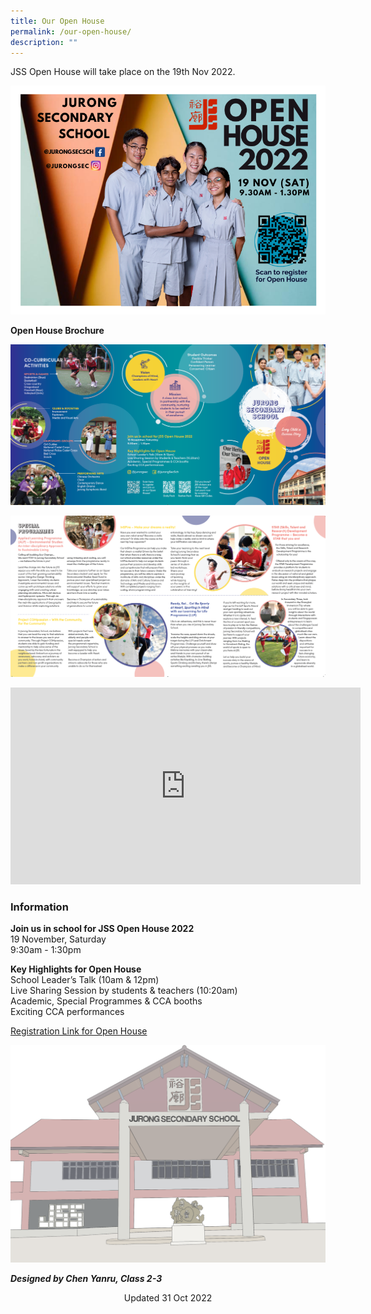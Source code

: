 ```yaml
---
title: Our Open House
permalink: /our-open-house/
description: ""
---
```

JSS Open House will take place on the 19th Nov 2022.

![](/images/Open%20House%202022%20MOTD%202.png)

**Open House Brochure**

![](/images/Open%20House%20Brochure%20Page%201.png)

![](/images/Open%20House%20Brochure%20Page%202.png)

<iframe width="560" height="315" src="https://www.youtube.com/embed/MP1cQUzX8a4?start=3" title="YouTube video player" frameborder="0" allow="accelerometer; autoplay; clipboard-write; encrypted-media; gyroscope; picture-in-picture" allowfullscreen></iframe>

### Information

**Join us in school for JSS Open House 2022**  
19 November, Saturday  
9:30am - 1:30pm  
  
**Key Highlights for Open House**  
School Leader’s Talk (10am & 12pm)  
Live Sharing Session by students & teachers (10:20am)  
Academic, Special Programmes & CCA booths  
Exciting CCA performances  
  

[Registration Link for Open House](https://forms.gle/GEdew5bbEoC8ZGGw6)

![](/images/Monochromatic%20painting%20-%20JSS%20School%20Facade%2013%20Apr%202022%20at%201_35%20PM.png)

_**Designed by Chen Yanru, Class 2-3**_

<center> Updated 31 Oct 2022 </center>